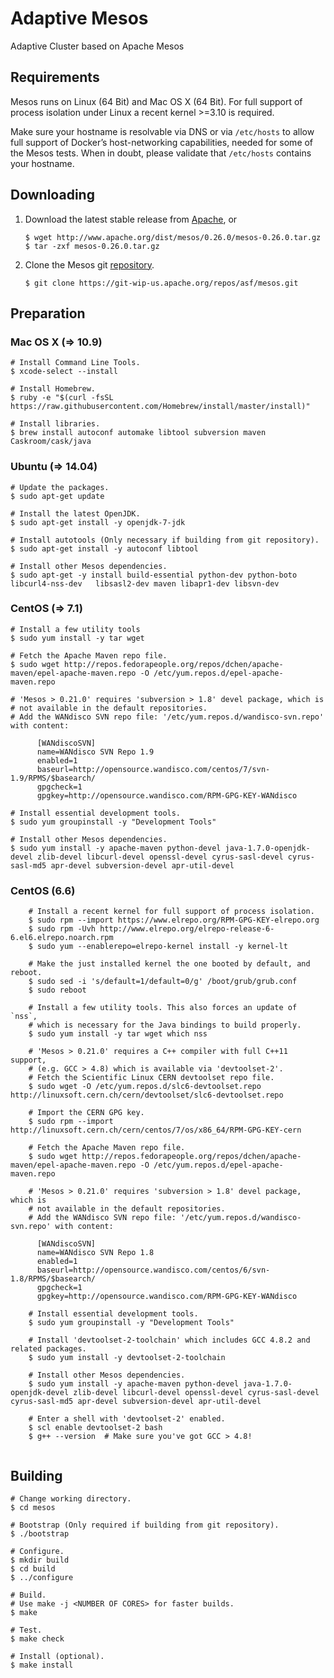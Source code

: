 # Adaptive Mesos
Adaptive Cluster based on Apache Mesos

## Requirements

Mesos runs on Linux (64 Bit) and Mac OS X (64 Bit). For full support of process isolation under Linux a recent kernel >=3.10 is required. 

Make sure your hostname is resolvable via DNS or via ```/etc/hosts``` to allow full support of Docker’s host-networking capabilities, needed for some of the Mesos tests. When in doubt, please validate that ```/etc/hosts``` contains your hostname.

## Downloading

1. Download the latest stable release from [Apache](http://mesos.apache.org/downloads/), or

	```
	$ wget http://www.apache.org/dist/mesos/0.26.0/mesos-0.26.0.tar.gz
	$ tar -zxf mesos-0.26.0.tar.gz
	```
2.  Clone the Mesos git [repository](https://git-wip-us.apache.org/repos/asf/mesos.git).

	```
	$ git clone https://git-wip-us.apache.org/repos/asf/mesos.git
	```
	
## Preparation

### Mac OS X (=> 10.9)

```
# Install Command Line Tools.
$ xcode-select --install

# Install Homebrew.
$ ruby -e "$(curl -fsSL https://raw.githubusercontent.com/Homebrew/install/master/install)"

# Install libraries.
$ brew install autoconf automake libtool subversion maven Caskroom/cask/java
```

### Ubuntu (=> 14.04)

```
# Update the packages.
$ sudo apt-get update

# Install the latest OpenJDK.
$ sudo apt-get install -y openjdk-7-jdk

# Install autotools (Only necessary if building from git repository).
$ sudo apt-get install -y autoconf libtool

# Install other Mesos dependencies.
$ sudo apt-get -y install build-essential python-dev python-boto libcurl4-nss-dev 	libsasl2-dev maven libapr1-dev libsvn-dev
```

### CentOS (=> 7.1)
	
```
# Install a few utility tools
$ sudo yum install -y tar wget

# Fetch the Apache Maven repo file.
$ sudo wget http://repos.fedorapeople.org/repos/dchen/apache-maven/epel-apache-maven.repo -O /etc/yum.repos.d/epel-apache-maven.repo

# 'Mesos > 0.21.0' requires 'subversion > 1.8' devel package, which is
# not available in the default repositories.
# Add the WANdisco SVN repo file: '/etc/yum.repos.d/wandisco-svn.repo' with content:

      [WANdiscoSVN]
      name=WANdisco SVN Repo 1.9
      enabled=1
      baseurl=http://opensource.wandisco.com/centos/7/svn-1.9/RPMS/$basearch/
      gpgcheck=1
      gpgkey=http://opensource.wandisco.com/RPM-GPG-KEY-WANdisco

# Install essential development tools.
$ sudo yum groupinstall -y "Development Tools"

# Install other Mesos dependencies.
$ sudo yum install -y apache-maven python-devel java-1.7.0-openjdk-devel zlib-devel libcurl-devel openssl-devel cyrus-sasl-devel cyrus-sasl-md5 apr-devel subversion-devel apr-util-devel
```
	
### CentOS (6.6)

```
	# Install a recent kernel for full support of process isolation.
    $ sudo rpm --import https://www.elrepo.org/RPM-GPG-KEY-elrepo.org
    $ sudo rpm -Uvh http://www.elrepo.org/elrepo-release-6-6.el6.elrepo.noarch.rpm
    $ sudo yum --enablerepo=elrepo-kernel install -y kernel-lt

    # Make the just installed kernel the one booted by default, and reboot.
    $ sudo sed -i 's/default=1/default=0/g' /boot/grub/grub.conf
    $ sudo reboot

    # Install a few utility tools. This also forces an update of `nss`,
    # which is necessary for the Java bindings to build properly.
    $ sudo yum install -y tar wget which nss

    # 'Mesos > 0.21.0' requires a C++ compiler with full C++11 support,
    # (e.g. GCC > 4.8) which is available via 'devtoolset-2'.
    # Fetch the Scientific Linux CERN devtoolset repo file.
    $ sudo wget -O /etc/yum.repos.d/slc6-devtoolset.repo http://linuxsoft.cern.ch/cern/devtoolset/slc6-devtoolset.repo

    # Import the CERN GPG key.
    $ sudo rpm --import http://linuxsoft.cern.ch/cern/centos/7/os/x86_64/RPM-GPG-KEY-cern

    # Fetch the Apache Maven repo file.
    $ sudo wget http://repos.fedorapeople.org/repos/dchen/apache-maven/epel-apache-maven.repo -O /etc/yum.repos.d/epel-apache-maven.repo

    # 'Mesos > 0.21.0' requires 'subversion > 1.8' devel package, which is
    # not available in the default repositories.
    # Add the WANdisco SVN repo file: '/etc/yum.repos.d/wandisco-svn.repo' with content:

      [WANdiscoSVN]
      name=WANdisco SVN Repo 1.8
      enabled=1
      baseurl=http://opensource.wandisco.com/centos/6/svn-1.8/RPMS/$basearch/
      gpgcheck=1
      gpgkey=http://opensource.wandisco.com/RPM-GPG-KEY-WANdisco

    # Install essential development tools.
    $ sudo yum groupinstall -y "Development Tools"

    # Install 'devtoolset-2-toolchain' which includes GCC 4.8.2 and related packages.
    $ sudo yum install -y devtoolset-2-toolchain

    # Install other Mesos dependencies.
    $ sudo yum install -y apache-maven python-devel java-1.7.0-openjdk-devel zlib-devel libcurl-devel openssl-devel cyrus-sasl-devel cyrus-sasl-md5 apr-devel subversion-devel apr-util-devel

    # Enter a shell with 'devtoolset-2' enabled.
    $ scl enable devtoolset-2 bash
    $ g++ --version  # Make sure you've got GCC > 4.8!
	
```	

## Building

```
# Change working directory.
$ cd mesos

# Bootstrap (Only required if building from git repository).
$ ./bootstrap

# Configure.
$ mkdir build
$ cd build
$ ../configure

# Build.
# Use make -j <NUMBER OF CORES> for faster builds.
$ make

# Test.
$ make check

# Install (optional).
$ make install
```